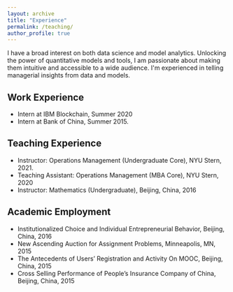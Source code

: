 ```yaml
---
layout: archive
title: "Experience"
permalink: /teaching/
author_profile: true
---
```

I have a broad interest on both data science and model analytics. Unlocking the power of quantitative models and tools, I am passionate about making them intuitive and accessible to a wide audience. I'm experienced in telling managerial insights from data and models.

## Work Experience
- Intern at IBM Blockchain, Summer 2020
- Intern at Bank of China, Summer 2015.

## Teaching Experience
- Instructor: Operations Management (Undergraduate Core), NYU Stern, 2021.
- Teaching Assistant: Operations Management (MBA Core), NYU Stern, 2020
- Instructor: Mathematics (Undergraduate), Beijing, China, 2016

## Academic Employment
- Institutionalized Choice and Individual Entrepreneurial Behavior, Beijing, China, 2016
- New Ascending Auction for Assignment Problems, Minneapolis, MN, 2015
- The Antecedents of Users’ Registration and Activity On MOOC, Beijing, China, 2015
- Cross Selling Performance of People’s Insurance Company of China, Beijing, China, 2015


<!---

{% include base_path %}

{% for post in site.teaching reversed %}
  {% include archive-single.html %}
{% endfor %}

-->
